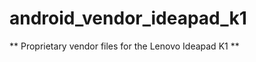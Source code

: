 android_vendor_ideapad_k1
=========================

** Proprietary vendor files for the Lenovo Ideapad K1 **
